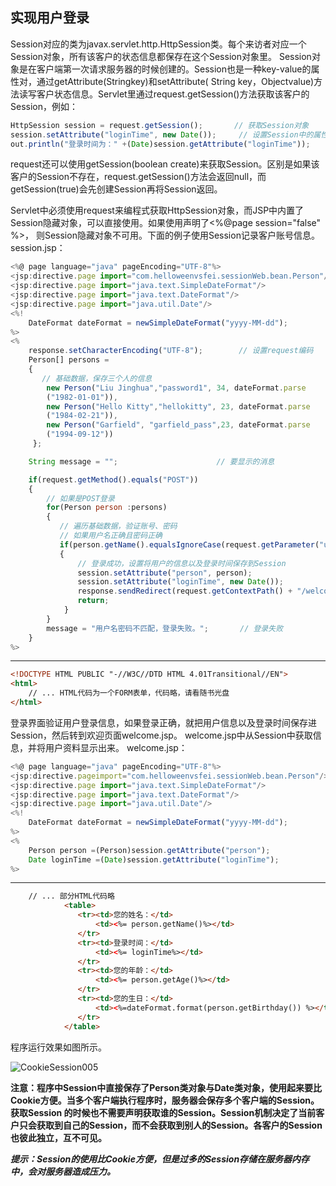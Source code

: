 ## 实现用户登录


Session对应的类为javax.servlet.http.HttpSession类。每个来访者对应一个Session对象，所有该客户的状态信息都保存在这个Session对象里。
Session对象是在客户端第一次请求服务器的时候创建的。Session也是一种key-value的属性对，通过getAttribute(Stringkey)和setAttribute(
String key，Objectvalue)方法读写客户状态信息。Servlet里通过request.getSession()方法获取该客户的Session，例如：


```javascript
HttpSession session = request.getSession();       // 获取Session对象
session.setAttribute("loginTime", new Date());     // 设置Session中的属性
out.println("登录时间为：" +(Date)session.getAttribute("loginTime"));      // 获取Session属性
```


request还可以使用getSession(boolean create)来获取Session。区别是如果该客户的Session不存在，request.getSession()方法会返回null，而
getSession(true)会先创建Session再将Session返回。


Servlet中必须使用request来编程式获取HttpSession对象，而JSP中内置了Session隐藏对象，可以直接使用。如果使用声明了<%@page session="false" %>，
则Session隐藏对象不可用。下面的例子使用Session记录客户账号信息。 session.jsp：


```javascript
<%@ page language="java" pageEncoding="UTF-8"%>
<jsp:directive.page import="com.helloweenvsfei.sessionWeb.bean.Person"/>
<jsp:directive.page import="java.text.SimpleDateFormat"/>
<jsp:directive.page import="java.text.DateFormat"/>
<jsp:directive.page import="java.util.Date"/>
<%!
    DateFormat dateFormat = newSimpleDateFormat("yyyy-MM-dd");         // 日期格式化器
%>
<%
    response.setCharacterEncoding("UTF-8");        // 设置request编码
    Person[] persons =
    {           
       // 基础数据，保存三个人的信息
        new Person("Liu Jinghua","password1", 34, dateFormat.parse
        ("1982-01-01")),
        new Person("Hello Kitty","hellokitty", 23, dateFormat.parse
        ("1984-02-21")),
        new Person("Garfield", "garfield_pass",23, dateFormat.parse
        ("1994-09-12"))
     };

    String message = "";                      // 要显示的消息

    if(request.getMethod().equals("POST"))
    { 
        // 如果是POST登录       
        for(Person person :persons)
        {           
           // 遍历基础数据，验证账号、密码
           // 如果用户名正确且密码正确
           if(person.getName().equalsIgnoreCase(request.getParameter("username"))&&person.getPassword().equals(request.getParameter("password")))
           {              
               // 登录成功，设置将用户的信息以及登录时间保存到Session
               session.setAttribute("person", person);                   // 保存登录的Person
               session.setAttribute("loginTime", new Date());          // 保存登录的时间              
               response.sendRedirect(request.getContextPath() + "/welcome.jsp");
               return;
            }
        }      
        message = "用户名密码不匹配，登录失败。";       // 登录失败
    }
%>
```


* * *


```html
<!DOCTYPE HTML PUBLIC "-//W3C//DTD HTML 4.01Transitional//EN">
<html>
    // ... HTML代码为一个FORM表单，代码略，请看随书光盘
</html>
```


登录界面验证用户登录信息，如果登录正确，就把用户信息以及登录时间保存进Session，然后转到欢迎页面welcome.jsp。
welcome.jsp中从Session中获取信息，并将用户资料显示出来。 welcome.jsp：


```javascript
<%@ page language="java" pageEncoding="UTF-8"%>
<jsp:directive.pageimport="com.helloweenvsfei.sessionWeb.bean.Person"/>
<jsp:directive.page import="java.text.SimpleDateFormat"/>
<jsp:directive.page import="java.text.DateFormat"/>
<jsp:directive.page import="java.util.Date"/>
<%!
    DateFormat dateFormat = newSimpleDateFormat("yyyy-MM-dd");         // 日期格式化器
%>
<%
    Person person =(Person)session.getAttribute("person");                       // 获取登录的person
    Date loginTime =(Date)session.getAttribute("loginTime");                     // 获取登录时间
%>
```


* * *


```html
    // ... 部分HTML代码略
            <table>
               <tr><td>您的姓名：</td>
                   <td><%= person.getName()%></td>
               </tr>
               <tr><td>登录时间：</td>
                   <td><%= loginTime%></td>
               </tr>
               <tr><td>您的年龄：</td>
                   <td><%= person.getAge()%></td>
               </tr>
               <tr><td>您的生日：</td>
                   <td><%=dateFormat.format(person.getBirthday()) %></td>
               </tr>
            </table>
```


程序运行效果如图所示。


![CookieSession005](https://raw.githubusercontent.com/wiki/AlexBruceLu/Linux/CookieSession005.jpg)


**注意：程序中Session中直接保存了Person类对象与Date类对象，使用起来要比Cookie方便。当多个客户端执行程序时，服务器会保存多个客户端的Session。获取Session
的时候也不需要声明获取谁的Session。Session机制决定了当前客户只会获取到自己的Session，而不会获取到别人的Session。各客户的Session也彼此独立，互不可见。**



***提示：Session的使用比Cookie方便，但是过多的Session存储在服务器内存中，会对服务器造成压力。***
